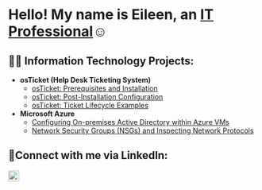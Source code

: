 <h1>Hello! My name is Eileen, an <a href="https://www.linkedin.com/in/eher97/">IT Professional</a>☺</h1>

<h2>👨‍💻 Information Technology Projects:</h2>

- <b>osTicket (Help Desk Ticketing System)</b>
  - [osTicket: Prerequisites and Installation](https://github.com/eher97/osticket-prereqs)
  - [osTicket: Post-Installation Configuration](https://github.com/eher97/post-install-config)
  - [osTicket: Ticket Lifecycle Examples](https://github.com/eher97/ticket-lifecycle)
- <b>Microsoft Azure</b>
  - [Configuring On-premises Active Directory within Azure VMs](https://github.com/eher97/configure-ad)
  - [Network Security Groups (NSGs) and Inspecting Network Protocols](https://github.com/eher97/azure-network-protocols)

<h2>🤳Connect with me via LinkedIn:</h2>


[<img align="left" alt="Josh | LinkedIn" width="22px" src="https://cdn.jsdelivr.net/npm/simple-icons@v3/icons/linkedin.svg" />][linkedin]



[linkedin]: https://www.linkedin.com/in/eher97/

